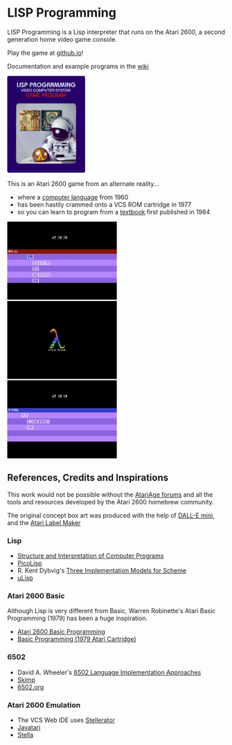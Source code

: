 # LISP Programming 
LISP Programming is a Lisp interpreter that runs on the Atari 2600, a second generation home video game console. 

Play the game at [github.io](https://dchristianson.github.io/vcs-lisp/)!

Documentation and example programs in the  [wiki](https://github.com/DChristianson/vcs-lisp/wiki)

<img src="https://github.com/DChristianson/vcs-lisp/blob/main/assets/lisp-programming1.png" width=180></img>

This is an Atari 2600 game from an alternate reality...

- where a [computer language](https://en.wikipedia.org/wiki/Lisp_(programming_language)) from 1960 
- has been hastily crammed onto a VCS ROM cartridge in 1977
- so you can learn to program from a [textbook](https://en.wikipedia.org/wiki/Structure_and_Interpretation_of_Computer_Programs) first published in 1984

<img src="https://github.com/DChristianson/vcs-lisp/blob/main/assets/lisp_NTSC_2.png" height=180></img>
<img src="https://github.com/DChristianson/vcs-lisp/blob/main/assets/lisp_NTSC_20230714.png" height=180></img>
<img src="https://github.com/DChristianson/vcs-lisp/blob/main/assets/lisp_NTSC_5.png" height=180></img>

## References, Credits and Inspirations

This work would not be possible without the [AtariAge forums](https://www.atariage.com/forums) and all
 the tools and resources developed by the Atari 2600 homebrew community.

The original concept box art was produced with the help of [DALL-E mini](https://www.craiyon.com/), and the [Atari Label Maker](https://www.labelmaker2600.com/)

### Lisp
 - [Structure and Interpretation of Computer Programs](https://en.wikipedia.org/wiki/Structure_and_Interpretation_of_Computer_Programs) 
 - [PicoLisp](https://picolisp.com/) 
 - R. Kent Dybvig's [Three Implementation Models for Scheme](https://www.cs.unm.edu/~williams/cs491/three-imp.pdf) 
 - [uLisp](http://www.ulisp.com/)

### Atari 2600 Basic
Although Lisp is very different from Basic, Warren Robinette's Atari Basic Programming (1979) has been a huge inspiration.
 - [Atari 2600 Basic Programming](https://huguesjohnson.com/programming/atari-2600-basic/)
 - [Basic Programming (1979 Atari Cartridge)](https://en.wikipedia.org/wiki/BASIC_Programming)

### 6502  
 - David A. Wheeler's [6502 Language Implementation Approaches](https://dwheeler.com/6502/)
 - [Skimp](http://web.archive.org/web/20100131151915/http://www.ip9.org/munro/skimp/)
 - [6502.org](https6502.org)

### Atari 2600 Emulation
 - The VCS Web IDE uses [Stellerator](https://github.com/6502ts/6502.ts/blob/master/doc/stellerator.md)
 - [Javatari](https://javatari.org)
 - [Stella](https://stella-emu.github.io/)
